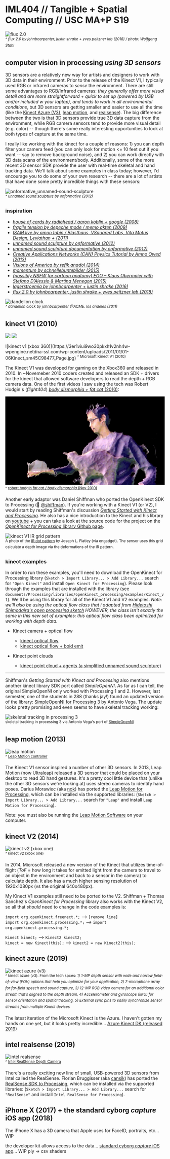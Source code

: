 # IML404 // Tangible + Spatial Computing // USC MA+P S19   

![flux 2.0](https://github.com/johnbcarpenter/USC_IML404_IMAGES/blob/master/images/flux2-munich.gif)  
<sup>_^ flux 2.0 by johnbcarpenter, justin shrake + yves peitzner lab (2018) / photo: Wolfgang Stahl_</sup>

## computer vision in processing *using 3D sensors* 
3D sensors are a relatively new way for artists and designers to work with 3D data in their environment.  Prior to the release of the Kinect V1, I typically used RGB or infrared cameras to _sense_ the environment. There are still some advantages to RGB/Infrared cameras: _they generally offer more visual detail and are more straightforward + quick to set up (powered by USB and/or included w your laptop), and tends to work in all environmental conditions_, but 3D sensors are getting smaller and easier to use all the time (like the [Kinect Azure (V3)](https://github.com/johnbcarpenter/USC_IML404/blob/master/notes_md/computer-vision-kinect.md#kinect-azure), [leap motion](https://github.com/johnbcarpenter/USC_IML404/blob/master/notes_md/computer-vision-kinect.md#leap-motion), and [realsense](https://github.com/johnbcarpenter/USC_IML404/blob/master/notes_md/computer-vision-kinect.md#intel-realsense)).  The big difference between the two is that 3D sensors provide true 3D data capture from the environment, while RGB camera sensors tend to provide more visual detail (e.g. color) -- though there's some really interesting opportunities to look at both types of capture at the same time. 

I really like working with the kinect for a couple of reasons: 1) you can depth filter your camera feed (you can only look for motion <= 10 feet out if you want -- say to remove background noise), and 2) you can work directly with 3D data scans of the environment/body.  Additionally, some of the more recent 3D sensor SDK provide the user with real-time skeletal and hand tracking data.  We'll talk about some examples in class today; however, I'd encourage you to do some of your own research -- there are a lot of artists that have done some pretty incredible things with these sensors:

![onformative_unnamed-sound-sculpture](https://github.com/johnbcarpenter/USC_IML404_IMAGES/blob/master/images/onformative_unnamed-sound-sculpture.gif)  
<sup>_^ [unnamed sound sculpture](https://vimeo.com/38874664) by onformative (2012)_</sup>

### inspiration
- _[house of cards by radiohead / aaron koblin + google (2008)](https://www.youtube.com/watch?v=8nTFjVm9sTQ)_
- _[fragile tension by depeche mode / memo akten (2009)](http://www.memo.tv/portfolio/depeche-mode-fragile-tension/)_
- _[ISAM live by amon tobin / Blasthaus, VSquared Labs, Vita Motus Design, Leviathan + (2011)](https://www.youtube.com/watch?v=WLrt7-kIgIM)_
- _[unnamed sound sculpture by onformative (2012)](https://vimeo.com/38874664)_
- _[unnamed sound sculpture documentation by onformative (2012)](https://vimeo.com/38850289)_
- _[Creative Applications Networks (CAN) Physics Tutorial by Amno Owed (2013)](https://vimeo.com/49516871)_
- _[Visions of America by refik anadol (2014)](www.refikanadol.com/works/visions-of-america-ameriques/)_
- _[momentum by schnellebuntebilder (2015)](https://vimeo.com/112193826)_
- _[(possibly NSFW for cartoon anatomy) EGO – Klaus Obermaier with Stefano D’Alessio & Martina Menegon (2015)](https://vimeo.com/119042339)_
- _[lagerstroemia by johnbcarpenter + justin shrake (2016)](http://johnbcarpenter.com/artworks/arboretum/index.html)_
- _[flux 2.0 by johnbcarpenter, justin shrake + yves peitzner lab (2018)](https://vimeo.com/265267071)_  

![dandelion clock](https://github.com/johnbcarpenter/USC_IML404_IMAGES/blob/master/images/dandelion.gif)  
<sup>_^ dandelion clock by johnbcarpenter @ACME. los andeles (2011)_</sup>

## kinect V1 (2010)
<p float="left">
  <img src="https://3er1viui9wo30pkxh1v2nh4w-wpengine.netdna-ssl.com/wp-content/uploads/2011/01/01-06Kinect_sm45C98477_Page.jpg" height="200" />
  <img src="https://o.aolcdn.com/images/dims?thumbnail=640%2C&quality=80&image_uri=http%3A%2F%2Fwww.blogcdn.com%2Fwww.engadget.com%2Fmedia%2F2010%2F11%2F101108-nightvision-01.jpg&client=amp-blogside-v2&signature=e6995e13185fd2580918f405113002bfb8d8ca8a" hieght="200" /> 
</p>
![kinect v1 (xbox 360)](https://3er1viui9wo30pkxh1v2nh4w-wpengine.netdna-ssl.com/wp-content/uploads/2011/01/01-06Kinect_sm45C98477_Page.jpg)  
<sup>^ Microsoft Kinect V1 (2010)</sup>  

The Kinect V1 was developed for gaming on the Xbox360 and released in 2010. In ~Novemeber 2010 coders created and released an SDK + drivers for the kinect that allowed software developers to read the depth + RGB camera data.  One of the first videos I saw using the tech was Robert Hodgin's (_flight404_) [_body dismorphia + fat cat_ (2010)](http://roberthodgin.com/portfolio/work/body-dysmorphia/): 

![robert hodgin fat cat](https://github.com/johnbcarpenter/USC_IML404_IMAGES/blob/master/images/hodgin_fatcat.gif)  
<sup>^ [robert hodgin _fat cat / body dismorphia_ (Nov 2010)](https://vimeo.com/17075378)</sup>  

Another early adaptor was Daniel Shiffman who ported the OpenKinect SDK to Processing (🙌 [@shiffman](https://github.com/shiffman)).  If you're working with a Kinect V1 (or V2), I would start by reading Shiffman's discussion [_Getting Started with Kinect and Processing_](https://shiffman.net/p5/kinect/). He also has a nice introduction to the Kinect and his library on [youtube](https://www.youtube.com/watch?v=QmVNgdapJJM) + you can take a look at the source code for the project on the [_OpenKinect for Processing_ library Github page](https://github.com/shiffman/OpenKinect-for-Processing).

![kinect V1 IR grid pattern](https://o.aolcdn.com/images/dims?thumbnail=640%2C&quality=80&image_uri=http%3A%2F%2Fwww.blogcdn.com%2Fwww.engadget.com%2Fmedia%2F2010%2F11%2F101108-nightvision-01.jpg&client=amp-blogside-v2&signature=e6995e13185fd2580918f405113002bfb8d8ca8a)  
<sup>A photo of the [IR dot pattern](https://www.engadget.com/2010/11/08/visualized-kinect-night-vision-lots-and-lots-and-lots-of-do/) by Joseph L. Flatley (via engadget).  The sensor uses this grid calculate a depth image via the deformations of the IR pattern.</sup>

### kinect examples
In order to run these examples, you'll need to download the OpenKinect for Processing library (`Sketch > Import Library... > Add Library...` search for `"Open Kinect"` and install `Open Kinect for Processing`).  Please look through the examples that are installed with the library (see `documents/Processing/libraries/openkinect_processing/examples/Kinect_v1`). We'll be using this library for all of the Kinect V1 and V2 examples. _Note: we'll also be using the optical flow class that i adapted from [Hidetoshi Shimodaira's open processing sketch](https://www.openprocessing.org/sketch/10435/) HOWEVER, the class isn't exactly the same in this new set of examples: this optical flow class been optimized for working with depth data._  

- Kinect camera + optical flow
  - [kinect optical flow](https://github.com/johnbcarpenter/USC_IML404/tree/master/KINECT/DepthThresholdOpticalFlow)
  - [kinect optical flow + boid emit](https://github.com/johnbcarpenter/USC_IML404/tree/master/KINECT/BoidEmit_DepthThresholdOpticalFlow) 

- Kinect point clouds
  - [kinect point cloud + agents (a simplified unnamed sound sculpture)](https://github.com/johnbcarpenter/USC_IML404/tree/master/KINECT/PointCloud_AgentSystem)

---
Shiffman's _Getting Started with Kinect and Processing_ also mentions another kinect library SDK port called _SimpleOpenNI_. As far as I can tell, the original SimpleOpenNI only worked with Processing 1 and 2. However, last semester, one of the students in 288 (thanks jay!) found an updated version of the library: [SimpleOpenNI for Processing 3](https://github.com/totovr/SimpleOpenNI) by Antonio Vega.  The update looks pretty promising and even seems to have skeletal tracking working:

![skeletal tracking in processing 3](https://github.com/totovr/SimpleOpenNI/raw/master/Assets/Kinect_V2_Tracking.gif)  
<sup>skeletal tracking in processing 3 via Antonio Vega's port of [SimpleOpenNI](https://github.com/totovr/SimpleOpenNI)</sup>

## leap motion (2013)
![leap motion](https://www.ultraleap.com/LMC/new/lmc_03.jpg)  
<sup>^ [Leap Motion controller](https://www.ultraleap.com/product/leap-motion-controller/)</sup>

The Kinect V1 sensor inspired a number of other 3D sensors.  In 2013, Leap Motion (now Ultraleap) released a 3D sensor that could be placed on your desktop to read 3D hand gestures.  It's a pretty cool little device that (unlike the other 3D sensors we're looking at) uses stereo cameras to identify hand poses. Darius Morawiec (aka [nok](https://github.com/nok)) has ported the [Leap Motion for Processing](https://github.com/nok/leap-motion-processing), which can be installed via the supported libraries: (`Sketch > Import Library... > Add Library...` search for `"Leap"` and install `Leap Motion for Processing`).

Note: you must also be running the [Leap Motion Software](https://developer.leapmotion.com/setup/desktop) on your computer.

## kinect V2 (2014)
![kinect v2 (xbox one)](https://lh3.googleusercontent.com/proxy/Bqk19JO_BAjkRPT6iBZovdH5u-iBYuAiRoiLJwyvGhzdmJ-TrnpYNi4LinUMC86a9UM06oka0o2uT4VONuqnp31c_OmEF8bXJc04LbOSjnmDqkufyiAk0qhNutYV7_C3_ZTeGfhgheJq7watd6jtaUQve1TkEkOwa6CdVRcou-8AHXuJug)  
<sup>^ kinect v2 (xbox one)</sup>

In 2014, Microsoft released a new version of the Kinect that utilizes time-of-flight (_ToF_ = how long it takes for emitted light from the camera to travel to an object in the environment and back to a sensor in the camera) to calculate depth. It also has a much higher sensing resolution of 1920x1080px (vs the original 640x480px).

My Kinect V1 examples still need to be ported to the V2.  Shiffman + Thomas Sanchez's _OpenKinect for Processing_ library also works with the Kinect V2, so all that _should_ need to change in the code examples is: 

`import org.openkinect.freenect.*;` --> `[remove line]`  
`import org.openkinect.processing.*;` --> `import org.openkinect.processing.*;`  

`Kinect kinect;` --> `Kinect2 kinect2;`  
`kinect = new Kinect(this);` --> `kinect2 = new Kinect2(this);`  
  
## kinect azure (2019)
![kinect azure (v3)](https://azurecomcdn.azureedge.net/cvt-33e25af8f7bf9bbdddccd99f7064830e91d5c0fbb67840a325b850e6bf267127/images/page/services/azure-kinect-dk/whats-inside.jpg)  
<sup>^ kinect azure (v3). From the tech spces: _1) 1-MP depth sensor with wide and narrow field-of-view (FOV) options that help you optimize for your application, 2) 7-microphone array for far-field speech and sound capture, 3) 12-MP RGB video camera for an additional color stream that’s aligned to the depth stream, 4) Accelerometer and gyroscope (IMU) for sensor orientation and spatial tracking, 5) External sync pins to easily synchronize sensor streams from multiple Kinect devices_</sup>

The latest iteration of the Microsoft Kinect is the Azure.  I haven't gotten my hands on one yet, but it looks pretty incredible... [Azure Kinect DK (released 2019)](https://azure.microsoft.com/en-us/services/kinect-dk/)
  
## intel realsense (2019)
![intel realsense](https://www.intel.com/content/dam/www/public/us/en/images/product/16x9/d435-realsense-camera-16x9.png.rendition.intel.web.480.270.png)   
<sup>^ [Intel RealSense Depth Camera](https://www.intelrealsense.com/stereo-depth/)</sup>

There's a really exciting new line of small, USB-powered 3D sensors from Intel called the RealSense.  Florian Bruggisser (aka [cansik](https://github.com/cansik)) has ported the [RealSense SDK to Processing](https://github.com/cansik/realsense-processing), which can be installed via the supported libraries: (`Sketch > Import Library... > Add Library...` search for `"RealSense"` and install `Intel RealSense for Processing`).

## iPhone X (2017) + the standard cyborg _capture_ iOS app (2018)
The iPhone X has a 3D camera that Apple uses for FaceID, portraits, etc... WIP

the developer kit allows access to the data...  [standard cyborg _capture_ iOS app](https://apps.apple.com/us/app/capture-3d-scan-anything/id1444183458)... WIP
ply -> csv
shaders

